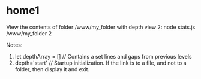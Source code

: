 # home1
View the contents of folder /www/my_folder with depth view 2:
node stats.js /www/my_folder 2

Notes:
1. let depthArray = [] // Contains a set lines and gaps from previous levels
2. depth='start'  //  Startup initialization. If the link is to a file, and not to a folder, then display it and exit.
